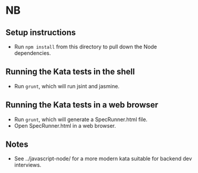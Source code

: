 # NB

## Setup instructions

* Run `npm install` from this directory to pull down the Node dependencies. 

## Running the Kata tests in the shell

* Run `grunt`, which will run jsint and jasmine.

## Running the Kata tests in a web browser

* Run `grunt`, which will generate a SpecRunner.html file.
* Open SpecRunner.html in a web browser.

## Notes

* See ../javascript-node/ for a more modern kata suitable for backend dev interviews.
